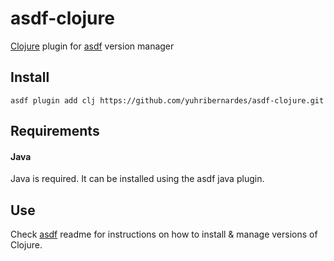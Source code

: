 # asdf-clojure

[Clojure](http://clojure.org) plugin for [asdf](https://github.com/asdf-vm/asdf) version manager


## Install

```shell
asdf plugin add clj https://github.com/yuhribernardes/asdf-clojure.git
```

## Requirements

#### Java

Java is required. It can be installed using the asdf java plugin.

## Use

Check [asdf](https://github.com/asdf-vm/asdf) readme for instructions on how to install & manage versions of Clojure.
